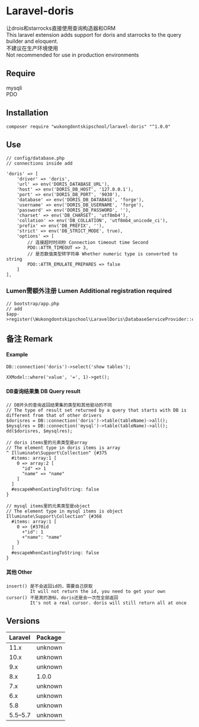 # Laravel-doris
让drois和starrocks直接使用查询构造器和ORM<br/>
This laravel extension adds support for doris and starrocks to the query builder and eloquent.<br/>
不建议在生产环境使用<br/>
Not recommended for use in production environments<br/>

## Require
mysqli<br/>
PDO<br/>

## Installation

    composer require "wukongdontskipschool/laravel-doris" "^1.0.0"

## Use
```
// config/database.php
// connections inside add

'doris' => [
    'driver' => 'doris',
    'url' => env('DORIS_DATABASE_URL'),
    'host' => env('DORIS_DB_HOST', '127.0.0.1'),
    'port' => env('DORIS_DB_PORT', '9030'),
    'database' => env('DORIS_DB_DATABASE', 'forge'),
    'username' => env('DORIS_DB_USERNAME', 'forge'),
    'password' => env('DORIS_DB_PASSWORD', ''),
    'charset' => env('DB_CHARSET', 'utf8mb4'),
    'collation' => env('DB_COLLATION', 'utf8mb4_unicode_ci'),
    'prefix' => env('DB_PREFIX', ''),
    'strict' => env('DB_STRICT_MODE', true),
    'options' => [
        // 连接超时时间秒 Connection timeout time Second
        PDO::ATTR_TIMEOUT => 3,
        // 是否数值类型转字符串 Whether numeric type is converted to string
        PDO::ATTR_EMULATE_PREPARES => false
    ]
],
```

### Lumen需额外注册 Lumen Additional registration required
```
// bootstrap/app.php
// add
$app->register(\Wukongdontskipschool\LaravelDoris\DatabaseServiceProvider::class);
```

## 备注 Remark
#### Example
```
DB::connection('doris')->select('show tables');

XXModel::where('value', '=', 1)->get();
```

#### DB查询结果集 DB Query result
```
// DB开头的查询返回结果集的类型和其他驱动的不同
// The type of result set returned by a query that starts with DB is different from that of other drivers
$dorisres = DB::connection('doris')->table(tableName)->all();
$mysqlres = DB::connection('mysql')->table(tableName)->all();
dd($dorisres, $mysqlres);

// doris items里的元素类型是array
// The element type in doris items is array
^ Illuminate\Support\Collection^ {#375
  #items: array:1 [
    0 => array:2 [
      "id" => 1
      "name" => "name"
    ]
  ]
  #escapeWhenCastingToString: false
}

// mysql items里的元素类型是object
// The element type in mysql items is object
Illuminate\Support\Collection^ {#368
  #items: array:1 [
    0 => {#370id
      +"id": 1
      +"name": "name"
    }
  ]
  #escapeWhenCastingToString: false
}

```


#### 其他 Other
```
insert() 是不会返回id的，需要自己获取
         It will not return the id, you need to get your own
cursor() 不是真的游标，doris还是会一次性全部返回
         It's not a real cursor. doris will still return all at once
```

## Versions

| Laravel | Package |
|:--------|:--------|
| 11.x    | unknown    |
| 10.x    | unknown     |
| 9.x     | unknown     |
| 8.x     | 1.0.0   |
| 7.x     | unknown     |
| 6.x     | unknown     |
| 5.8     | unknown     |
| 5.5–5.7 | unknown     |
